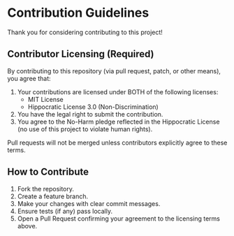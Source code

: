 # Contribution Guidelines

Thank you for considering contributing to this project!

## Contributor Licensing (Required)
By contributing to this repository (via pull request, patch, or other means), you agree that:
1. Your contributions are licensed under BOTH of the following licenses:
   - MIT License
   - Hippocratic License 3.0 (Non-Discrimination)
2. You have the legal right to submit the contribution.
3. You agree to the No-Harm pledge reflected in the Hippocratic License (no use of this project to violate human rights).

Pull requests will not be merged unless contributors explicitly agree to these terms.

## How to Contribute
1. Fork the repository.
2. Create a feature branch.
3. Make your changes with clear commit messages.
4. Ensure tests (if any) pass locally.
5. Open a Pull Request confirming your agreement to the licensing terms above.
